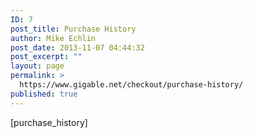 ```yaml
---
ID: 7
post_title: Purchase History
author: Mike Echlin
post_date: 2013-11-07 04:44:32
post_excerpt: ""
layout: page
permalink: >
  https://www.gigable.net/checkout/purchase-history/
published: true
---
```


[purchase_history]